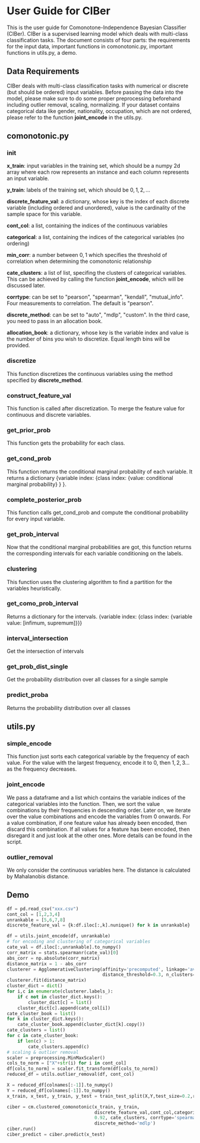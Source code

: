 # User Guide for CIBer

This is the user guide for Comonotone-Independence Bayesian Classifier (CIBer). CIBer is a supervised learning model which deals with multi-class classification tasks. The document consists of four parts: the requirements for the input data, important functions in comonotonic.py, important functions in utils.py, a demo.

 

## Data Requirements

CIBer deals with multi-class classification tasks with numerical or discrete (but should be ordered) input variables. Before passing the data into the model, please make sure to do some proper preprocessing beforehand including outlier removal, scaling, normalizing. If your dataset contains categorical data like gender, nationality, occupation, which are not ordered, please refer to the function $\textbf{joint_encode}$ in the utils.py. 



## comonotonic.py

### init

$\textbf{x_train}$: input variables in the training set, which should be a numpy 2d array where each row represents an instance and each column represents an input variable.

$\textbf{y_train}$: labels of the training set, which should be $0,1,2,...$

$\textbf{discrete_feature_val}$: a dictionary, whose key is the index of each discrete variable (including ordered and unordered), value is the cardinality of the sample space for this variable. 

$\textbf{cont_col}$: a list, containing the indices of the continuous variables

$\textbf{categorical}$: a list, containing the indices of the categorical variables (no ordering)

$\textbf{min_corr}$: a number between $0,1$ which specifies the threshold of correlation when determining the comonotonic relationship

$\textbf{cate_clusters}$: a list of list, specifing the clusters of categorical variables. This can be achieved by calling the function $\textbf{joint_encode}$, which will be discussed later. 

$\textbf{corrtype}$: can be set to "pearson", "spearman", "kendall", "mutual_info". Four measurements to correlation. The default is "pearson".

$\textbf{discrete_method}$: can be set to "auto", "mdlp", "custom". In the third case, you need to pass in an allocation book.

$\textbf{allocation_book}$: a dictionary, whose key is the variable index and value is the number of bins you wish to discretize. Equal length bins will be provided.

### discretize

This function discretizes the continuous variables using the method specified by $\textbf{discrete_method}$.

### construct_feature_val

This function is called after discretization. To merge the feature value for continuous and discrete variables. 

### get_prior_prob

This function gets the probability for each class.

### get_cond_prob

This function returns the conditional marginal probability of each variable. It returns a dictionary {variable index: {class index: {value: conditional marginal probability} } }.

### complete_posterior_prob

 This function calls get_cond_prob and compute the conditional probability for every input variable.

### get_prob_interval

Now that the conditional marginal probabilities are got, this function returns the corresponding intervals for each variable conditioning on the labels. 

### clustering

This function uses the clustering algorithm to find a partition for the variables heuristically.

### get_como_prob_interval

Returns a dictionary for the intervals. {variable index: {class index: {variable value: [infimum, supremum]}}}

### interval_intersection

Get the intersection of intervals

### get_prob_dist_single

Get the probability distribution over all classes for a single sample

### predict_proba

Returns the probability distribution over all classes



## utils.py

### simple_encode

This function just sorts each categorical variable by the frequency of each value. For the value with the largest frequency, encode it to $0$, then $1,2,3...$ as the frequency decreases.

### joint_encode

We pass a dataframe and a list which contains the variable indices of the categorical variables into the function. Then, we sort the value combinations by their frequencies in descending order. Later on, we iterate over the value combinations and encode the variables from $0$ onwards. For a value combination, if one feature value has already been encoded, then discard this combination. If all values for a feature has been encoded, then disregard it and just look at the other ones. More details can be found in the script.

### outlier_removal

We only consider the continuous variables here. The distance is calculated by Mahalanobis distance. 



## Demo

```python
df = pd.read_csv("xxx.csv")
cont_col = [1,2,3,4]
unrankable = [5,6,7,8]
discrete_feature_val = {k:df.iloc[:,k].nunique() for k in unrankable}

df = utils.joint_encode(df, unrankable)
# for encoding and clustering of categorical variables
cate_val = df.iloc[:,unrankable].to_numpy()
corr_matrix = stats.spearmanr(cate_val)[0]
abs_corr = np.absolute(corr_matrix)
distance_matrix = 1 - abs_corr
clusterer = AgglomerativeClustering(affinity='precomputed', linkage='average', 
                                    distance_threshold=0.3, n_clusters=None)
clusterer.fit(distance_matrix)
cluster_dict = dict()
for i,c in enumerate(clusterer.labels_):
    if c not in cluster_dict.keys():
        cluster_dict[c] = list()
    cluster_dict[c].append(cate_col[i])
cate_cluster_book = list()
for k in cluster_dict.keys():
    cate_cluster_book.append(cluster_dict[k].copy())
cate_clusters = list()
for c in cate_cluster_book:
    if len(c) > 1:
        cate_clusters.append(c)
# scaling & outlier removal        
scaler = preprocessing.MinMaxScaler()
cols_to_norm = ["X"+str(i) for i in cont_col]
df[cols_to_norm] = scaler.fit_transform(df[cols_to_norm])
reduced_df = utils.outlier_removal(df, cont_col)

X = reduced_df[colnames[:-1]].to_numpy()
Y = reduced_df[colnames[-1]].to_numpy()
x_train, x_test, y_train, y_test = train_test_split(X,Y,test_size=0.2,random_state = 40)

ciber = cm.clustered_comonotonic(x_train, y_train,
                                 discrete_feature_val,cont_col,categorical, 
                                 0.92, cate_clusters, corrtype='spearman',
                                 discrete_method='mdlp')
ciber.run()
ciber_predict = ciber.predict(x_test)
```


